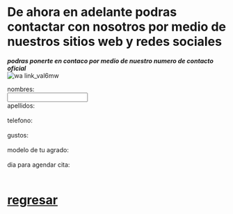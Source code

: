   
   # De ahora en adelante podras contactar con nosotros por medio de nuestros sitios web y redes sociales   

***podras ponerte en contaco por medio de nuestro numero de contacto oficial***   
![wa link_val6mw](https://user-images.githubusercontent.com/99847355/158484567-17232bd0-7f31-4f21-94d9-e9925dc05545.png)   

<form>
 <label for="name">nombres:</label><br>
 <input type="text" id="name" name="name" valve= "tus nombres"><br>
 <label for="lname">apellidos:</label><br>
 <imput type="text" id="lname" name="lname" valve= "apellidos"><br>
 <label for="telefono">telefono:</label><br>
 <imput type="text" id="telefono" telefono="telefono" valve= "telefono"><br>
 <label for="gustos">gustos:</label><br>
 <imput type="text" id="gustos" gustos="gustos" valve= "gustos"><br>
 <label for="modelo de tu agrado">modelo de tu agrado:</label><br>
 <imput tipe="text" id="modelo de tu agrado" modelo de tu agrado="modelo de tu agrado" valve= "modelo de tu agrado"><br>
 <label for="dia para agendar cita">dia para agendar cita:</label><br>
 <imput tipe="text" id="dia para agendar cita" dia para agendar cita="dia para agendar cita" valve= "dia para agendar cita"><br>
    </form>   
    
   
 # [regresar](./index.md)
